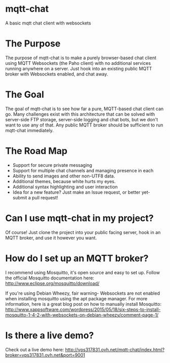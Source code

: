 # mqtt-chat
A basic mqtt chat client with websockets

# The Purpose
The purpose of mqtt-chat is to make a purely browser-based chat client using MQTT Websockets (the Paho client) with no additional services running anywhere on a server. Just hook into an existing public MQTT broker with Websockets enabled, and chat away.

# The Goal
The goal of mqtt-chat is to see how far a pure, MQTT-based chat client can go. Many challenges exist with this architecture that can be solved with server-side FTP storage, server-side logging and chat bots, but we don't want to use any of that. Any public MQTT broker should be sufficient to run mqtt-chat immediately.

# The Road Map
- Support for secure private messaging
- Support for multiple chat channels and managing presence in each
- Ability to send images and other non-UTF8 data.
- Additional themes, because white hurts my eyes.
- Additional syntax highlighting and user interaction
- Idea for a new feature? Just make an Issue request, or better yet- submit a pull request!

# Can I use mqtt-chat in my project?
Of course! Just clone the project into your public facing server, hook in an MQTT broker, and use it however you want.

# How do I set up an MQTT broker?
I recommend using Mosquitto, it's open source and easy to set up. Follow the official Mosquitto documentation here: http://www.eclipse.org/mosquitto/download/

If you're using Debian Wheezy, fair warning- Websockets are not enabled when installing mosquitto using the apt package manager. For more information, here is a great blog post on how to manually install Mosquitto: http://www.xappsoftware.com/wordpress/2015/05/18/six-steps-to-install-mosquitto-1-4-2-with-websockets-on-debian-wheezy/comment-page-1/

# Is there a live demo?
Check out a live demo here: http://vps317831.ovh.net/mqtt-chat/index.html?broker=vps317831.ovh.net&port=9001
